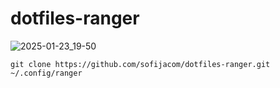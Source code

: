 # dotfiles-ranger

![2025-01-23_19-50](https://github.com/user-attachments/assets/9f01bf48-d417-4e64-965e-ddca53434321)

```
git clone https://github.com/sofijacom/dotfiles-ranger.git ~/.config/ranger
```
